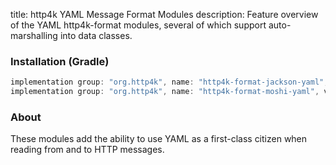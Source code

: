 title: http4k YAML Message Format Modules
description: Feature overview of the YAML http4k-format modules, several of which support auto-marshalling into data classes.

### Installation (Gradle)

```groovy
implementation group: "org.http4k", name: "http4k-format-jackson-yaml", version: "4.25.5.0"
implementation group: "org.http4k", name: "http4k-format-moshi-yaml", version: "4.25.5.0"
```

### About
These modules add the ability to use YAML as a first-class citizen when reading from and to HTTP messages. 

[http4k]: https://http4k.org
